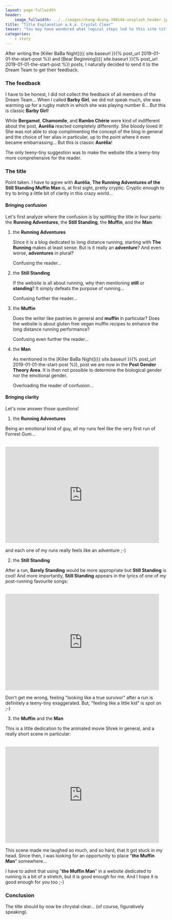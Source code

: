```yaml
---
layout: page-fullwidth
header:
    image_fullwidth: ../../images/chang-duong-398144-unsplash_header.jpg
title: "Title Explanation a.k.a. Crystal Clear"
teaser: "You may have wondered what logical steps led to this site title..."
categories:
    - story
---
```


After writing the [Killer BaBa Night]({{ site.baseurl }}{% post_url 2019-01-01-the-start-post %}) 
and [Bear Beginning]({{ site.baseurl }}{% post_url 2019-01-01-the-start-post %}) posts, 
I naturally decided to send it to the Dream Team to get their feedback.

### The feedback

I have to be honest, I did not collect the feedback of all members of the Dream Team...
 When I called **Barby Girl**, we did not speak much, 
 she was warming up for a rugby match in which she was playing number 8...
But this is classic **Barby Girl**!

While **Bergamot**, **Chamomile**, and **Rambo Chérie** were kind of indifferent 
about the post, **Aurélia** reacted completely differently. She bloody loved it!
She was not able to stop complimenting the concept of the blog in general and the choice of her alias in particular, 
up to the point where it even became embarrassing... But this is classic **Aurélia**! 

The only teeny-tiny suggestion was to make the website title a teeny-tiny more comprehensive for the reader.

### The title

Point taken. I have to agree with **Aurélia**, **The Running Adventures of the Still Standing Muffin Man** is,
 at first sight, pretty cryptic. Cryptic enough to try to bring a little bit of clarity in this crazy world...
 
#### Bringing confusion

Let's first analyze where the confusion is by splitting the title in four parts: 
the **Running Adventures**, the **Still Standing**, the **Muffin**, and the **Man**:
 
1. the **Running Adventures**
    
   Since it is a blog dedicated to long distance running, starting with **The Running** makes at least sense. 
   But is it really an **adventure**? And even worse, **adventures** in plural? 
   
   Confusing the reader...
    
2. the **Still Standing**
    
   If the website is all about running, why then mentioning **still** or **standing**?
   It simply defeats the purpose of running... 
   
   Confusing further the reader...


3. the **Muffin**
    
   Does the writer like pastries in general and **muffin** in particular? 
     Does the website is about gluten free vegan muffin recipes to enhance the long distance running performance? 
    
    Confusing even further the reader...

4. the **Man**

   As mentioned in the [Killer BaBa Night]({{ site.baseurl }}{% post_url 2019-01-01-the-start-post %}), 
   post we are now in the **Post Gender Theory Area**. It is then not possible to determine 
    the biological gender nor the emotional gender. 
    
    Overloading the reader of confusion...

 
#### Bringing clarity
Let's now answer those questions! 

1. the **Running Adventures**

Being an emotional kind of guy, all my runs feel like the very first run of Forrest Gum...

<br>

  <iframe width="480" height="300"  src="https://www.youtube.com/embed/IFeUIJMwG4A" frameborder="0" allowfullscreen></iframe>

<br>

and each one of my runs really feels like an adventure ;-)

2. the **Still Standing**

After a run, **Barely Standing** would be more appropriate but **Still Standing** is cool!
And more importantly, **Still Standing** appears in the lyrics of one of my post-running favourite songs:
 
 <br>

  <iframe width="480" height="300" src="https://www.youtube.com/embed/NgzRea-9TuI" frameborder="0"  allowfullscreen></iframe>

<br>

  Don't get me wrong, feeling "looking like a true survivor" after a run is definitely a teeny-tiny exaggerated.
But, "feeling like a little kid" is spot on ;-)

3. the **Muffin** and the **Man**

This is a little dedication to the animated movie Shrek in general, and 
a really short scene in particular:

<br>

  <iframe width="480" height="300"  src="https://www.youtube.com/embed/3taMwAEGBVc" frameborder="0" allowfullscreen></iframe>

<br>

  This scene made me laughed so much, 
and so hard, that it got stuck in my head. Since then, I was looking
for an opportunity to place "**the Muffin Man**" somewhere...

  I have to admit that using "**the Muffin Man**" in a website dedicated to
running is a bit of a stretch, but it is good enough for me. And I hope it
is good enough for you too ;-)


### Conclusion
The title should by now be chrystal clear... (of course, figuratively speaking).